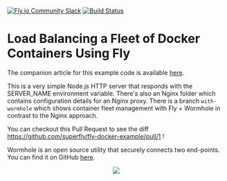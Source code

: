 [![Fly.io Community Slack](https://fly.io/slack/badge.svg)](https://fly.io/slack/)
[![Build Status](https://travis-ci.org/superfly/wormhole.svg?branch=master)](https://travis-ci.org/superfly/wormhole)

# Load Balancing a Fleet of Docker Containers Using Fly

The companion article for this example code is available [here](https://fly.io/articles/load-balancing-a-fleet-of-docker-containers-using-fly).

This is a very simple Node.js HTTP server that responds with the SERVER_NAME environment variable. There's also an Nginx folder which contains configuration details for an Nginx proxy. There is a branch `with-wormhole` which shows container fleet management with Fly + Wormhole in contrast to the Nginx approach.

You can checkout this Pull Request to see the diff https://github.com/superfly/fly-docker-example/pull/1 !

Wormhole is an open source utility that securely connects two end-points. You can find it on GitHub [here](https://github.com/superfly/wormhole).

<p align="center">
  <img src="wormhole.png">
</p>
